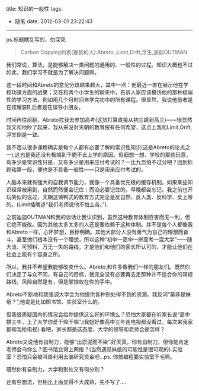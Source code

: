 title: 知识的一般性
tags:
  - 随笔
date: 2012-03-01 23:22:43
---

ps.标题瞎乱写的，勿深究.

> Carbon Copying列表(提到的人):Abreto ,Limit,Drift,浮生,迪迦OUTMAN

我们常说，算法，是能够解决一类问题的通用的、一般性的过程。知识大概也不过如此，我们学习不就是为了解决问题嘛。

这一段时间和Abreto的意见分歧越来越大，其中一点：他最近一直在展示他在学校功课方面的战果；又在和两个小学生的聊天中，告诉人家应该模仿他的那种极端性的学习方法，例如用几个月时间自学完初中的所有课程。很显然，我说他前者是在炫耀装B,后者是在误导小朋友。

时间再往前翻，Abreto拉我去参加高考(这货打算直接从初三跳到高三)——很显然我又和他吵了起来，我从来没对天朝的教育报有任何希望，这点上我和Limit,Drift,浮生倒是一致。

我不否认很多课程确实是每个人都有必要了解的常识性知识(这是Abreto的论点之一),这也是我还没有极端到干脆不去上学的原因。但细想一想，学校的那些玩意，有多少是常识性只是，又有多少是用来应付考试的？一比九恐怕不过分吧？回到标题和第一段，便也是不具备一般性——只是用来应付考试的。

人脑本来就有强大的自我调节能力，就像一个具备优先级的缓存机制。如果某些知识经常被用到，自然而然便会记住；而没必要记住的，早晚都会忘记。我之前也开玩笑似的说过，天朝这填鸭式的教育方式完全是反自然、反人类、反科学、反上帝的。(Limit插嘴道“我们老师说他不怕上帝。”).

之前迪迦OUTMAN和我的谈话让我认识到，虽然这种教育体制百害而无一利，但它绝不能改。因为其他太多太多的人还是要依赖于这种体制。并不是每个人都像我和Abreto一样，心怀梦想，目标明确。其他大部分人没有勇气为自己的理想而奋斗，甚至他们根本没有一个理想，所以这种“初中—高中—拼高考—混大学”——随大流、可预料、万无一失的路线，才是他们和他们的家长所认可的，才能让他们在社会上能有个容身之所。

所以，我并不希望我能够改变什么。Abreto,和许多像我们一样的朋友们。既然你们决定了与众不同，有自己的目标，就完全没有必要再去走那种并不适合你的常规路线，风险自然是有，但是掌控权在你的手中。

Abreto不断地和我强调大学会为他提供各种别处得不到的资源。我反问“莫非是妹纸？”,他说是比如图书馆、实验室什么的。

但我很质疑国内的情况会给你提供这么好的环境么？恐怕大家都在听家长说“高中拼三年，上了大学你爱干嘛干嘛”.(我姐好像高中三年连电视都没看过，每次来我家都和我抢电视).看吧，家长都是这态度，大学的领导和老师会是怎样？

Abreto又说他有自制力，能够“出淤泥而不染”.好天真，你有自制力，但你能肯定老师会鸟你么？图书馆比得上网络？(当然遇见妹纸的可能性是很可观的).实验室？恐怕只会被叫兽利用去骗研究资金吧&#8230;ps..你搞编程要实验室干毛啊。

既然你有自制力，大学和别处又有何分别？

还有些想法，但相比上面显得不大成熟，先不写了&#8230;.